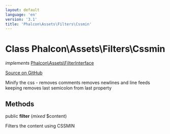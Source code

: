 ```yaml
---
layout: default
language: 'en'
version: '3.1'
title: 'Phalcon\Assets\Filters\Cssmin'
---
```

# Class **Phalcon\Assets\Filters\Cssmin**

*implements* [Phalcon\Assets\FilterInterface](/3.1/en/api/Phalcon_Assets_FilterInterface)

<a href="https://github.com/phalcon/cphalcon/tree/v3.1.0/phalcon/assets/filters/cssmin.zep" class="btn btn-default btn-sm">Source on GitHub</a>

Minify the css - removes comments
removes newlines and line feeds keeping
removes last semicolon from last property


## Methods
public  **filter** (*mixed* $content)

Filters the content using CSSMIN



